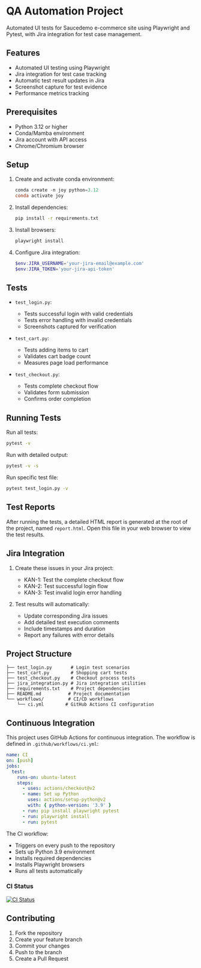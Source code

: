 # QA Automation Project

Automated UI tests for Saucedemo e-commerce site using Playwright and Pytest, with Jira integration for test case management.

## Features

- Automated UI testing using Playwright
- Jira integration for test case tracking
- Automatic test result updates in Jira
- Screenshot capture for test evidence
- Performance metrics tracking

## Prerequisites

- Python 3.12 or higher
- Conda/Mamba environment
- Jira account with API access
- Chrome/Chromium browser

## Setup

1. Create and activate conda environment:

   ```powershell
   conda create -n joy python=3.12
   conda activate joy
   ```

2. Install dependencies:

   ```bash
   pip install -r requirements.txt
   ```

3. Install browsers:

   ```bash
   playwright install
   ```

4. Configure Jira integration:
   ```powershell
   $env:JIRA_USERNAME='your-jira-email@example.com'
   $env:JIRA_TOKEN='your-jira-api-token'
   ```

## Tests

- `test_login.py`:

  - Tests successful login with valid credentials
  - Tests error handling with invalid credentials
  - Screenshots captured for verification

- `test_cart.py`:

  - Tests adding items to cart
  - Validates cart badge count
  - Measures page load performance

- `test_checkout.py`:
  - Tests complete checkout flow
  - Validates form submission
  - Confirms order completion

## Running Tests

Run all tests:

```bash
pytest -v
```

Run with detailed output:

```bash
pytest -v -s
```

Run specific test file:

```bash
pytest test_login.py -v
```

## Test Reports

After running the tests, a detailed HTML report is generated at the root of the project, named `report.html`. Open this file in your web browser to view the test results.

## Jira Integration

1. Create these issues in your Jira project:

   - KAN-1: Test the complete checkout flow
   - KAN-2: Test successful login flow
   - KAN-3: Test invalid login error handling

2. Test results will automatically:
   - Update corresponding Jira issues
   - Add detailed test execution comments
   - Include timestamps and duration
   - Report any failures with error details

## Project Structure

```
├── test_login.py       # Login test scenarios
├── test_cart.py        # Shopping cart tests
├── test_checkout.py    # Checkout process tests
├── jira_integration.py # Jira integration utilities
├── requirements.txt    # Project dependencies
├── README.md          # Project documentation
└── workflows/         # CI/CD workflows
    └── ci.yml        # GitHub Actions CI configuration
```

## Continuous Integration

This project uses GitHub Actions for continuous integration. The workflow is defined in `.github/workflows/ci.yml`:

```yaml
name: CI
on: [push]
jobs:
  test:
    runs-on: ubuntu-latest
    steps:
      - uses: actions/checkout@v2
      - name: Set up Python
        uses: actions/setup-python@v2
        with: { python-version: '3.9' }
      - run: pip install playwright pytest
      - run: playwright install
      - run: pytest
```

The CI workflow:

- Triggers on every push to the repository
- Sets up Python 3.9 environment
- Installs required dependencies
- Installs Playwright browsers
- Runs all tests automatically

### CI Status

[![CI Status](https://github.com/joypciu/playwright_test/actions/workflows/ci.yml/badge.svg)](https://github.com/joypciu/playwright_test/actions)

## Contributing

1. Fork the repository
2. Create your feature branch
3. Commit your changes
4. Push to the branch
5. Create a Pull Request
